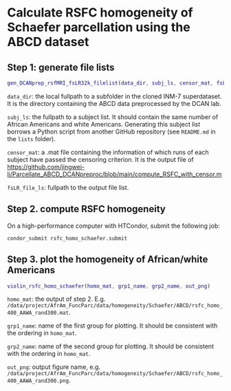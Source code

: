 # Calculate RSFC homogeneity of Schaefer parcellation using the ABCD dataset

## Step 1: generate file lists

```matlab
gen_DCANprep_rsfMRI_fsLR32k_filelist(data_dir, subj_ls, censor_mat, fsLR_file_ls)
```

`data_dir`: the local fullpath to a subfolder in the cloned INM-7 superdataset. It is the directory containing the ABCD data preprocessed by the DCAN lab.

`subj_ls`: the fullpath to a subject list. It should contain the same number of African Americans and white Americans. Generating this subject list borrows a Python script from another GitHub repository (see `README.md` in the `lists` folder).

`censor_mat`: a .mat file containing the information of which runs of each subject have passed the censoring criterion. It is the output file of https://github.com/jingwei-li/Parcellate_ABCD_DCANpreproc/blob/main/compute_RSFC_with_censor.m

`fsLR_file_ls`: fullpath to the output file list.

## Step 2. compute RSFC homogeneity

On a high-performance computer with HTCondor, submit the following job:

```
condor_submit rsfc_homo_schaefer.submit
```

## Step 3. plot the homogeneity of African/white Americans

```matlab
violin_rsfc_homo_schaefer(homo_mat, grp1_name, grp2_name, out_png)
```

`homo_mat`: the output of step 2. E.g. `/data/project/AfrAm_FuncParc/data/homogeneity/Schaefer/ABCD/rsfc_homo_400_AAWA_rand300.mat`.

`grp1_name`: name of the first group for plotting. It should be consistent with the ordering in `homo_mat`.

`grp2_name`: name of the second group for plotting. It should be consistent with the ordering in `homo_mat`.

`out_png`: output figure name, e.g. `/data/project/AfrAm_FuncParc/data/homogeneity/Schaefer/ABCD/rsfc_homo_400_AAWA_rand300.png`.
